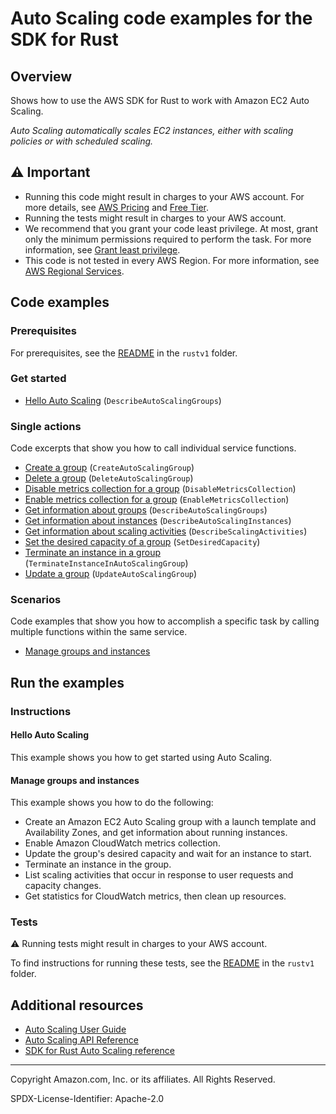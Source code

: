 # Auto Scaling code examples for the SDK for Rust

## Overview

Shows how to use the AWS SDK for Rust to work with Amazon EC2 Auto Scaling.

<!--custom.overview.start-->
<!--custom.overview.end-->

_Auto Scaling automatically scales EC2 instances, either with scaling policies or with scheduled scaling._

## ⚠ Important

* Running this code might result in charges to your AWS account. For more details, see [AWS Pricing](https://aws.amazon.com/pricing/) and [Free Tier](https://aws.amazon.com/free/).
* Running the tests might result in charges to your AWS account.
* We recommend that you grant your code least privilege. At most, grant only the minimum permissions required to perform the task. For more information, see [Grant least privilege](https://docs.aws.amazon.com/IAM/latest/UserGuide/best-practices.html#grant-least-privilege).
* This code is not tested in every AWS Region. For more information, see [AWS Regional Services](https://aws.amazon.com/about-aws/global-infrastructure/regional-product-services).

<!--custom.important.start-->
<!--custom.important.end-->

## Code examples

### Prerequisites

For prerequisites, see the [README](../../README.md#Prerequisites) in the `rustv1` folder.


<!--custom.prerequisites.start-->
<!--custom.prerequisites.end-->

### Get started

- [Hello Auto Scaling](src/bin/list-autoscaling-groups.rs#L24) (`DescribeAutoScalingGroups`)


### Single actions

Code excerpts that show you how to call individual service functions.

- [Create a group](src/bin/create-autoscaling-group.rs#L32) (`CreateAutoScalingGroup`)
- [Delete a group](src/bin/delete-autoscaling-group.rs#L32) (`DeleteAutoScalingGroup`)
- [Disable metrics collection for a group](src/scenario.rs#L619) (`DisableMetricsCollection`)
- [Enable metrics collection for a group](src/scenario.rs#L296) (`EnableMetricsCollection`)
- [Get information about groups](src/bin/list-autoscaling-groups.rs#L24) (`DescribeAutoScalingGroups`)
- [Get information about instances](src/scenario.rs#L534) (`DescribeAutoScalingInstances`)
- [Get information about scaling activities](src/scenario.rs#L401) (`DescribeScalingActivities`)
- [Set the desired capacity of a group](src/scenario.rs#L597) (`SetDesiredCapacity`)
- [Terminate an instance in a group](src/scenario.rs#L656) (`TerminateInstanceInAutoScalingGroup`)
- [Update a group](src/bin/update-autoscaling-group.rs#L32) (`UpdateAutoScalingGroup`)

### Scenarios

Code examples that show you how to accomplish a specific task by calling multiple
functions within the same service.

- [Manage groups and instances](rustv1/examples/auto-scaling/Cargo.toml)


<!--custom.examples.start-->
<!--custom.examples.end-->

## Run the examples

### Instructions


<!--custom.instructions.start-->
<!--custom.instructions.end-->

#### Hello Auto Scaling

This example shows you how to get started using Auto Scaling.



#### Manage groups and instances

This example shows you how to do the following:

- Create an Amazon EC2 Auto Scaling group with a launch template and Availability Zones, and get information about running instances.
- Enable Amazon CloudWatch metrics collection.
- Update the group's desired capacity and wait for an instance to start.
- Terminate an instance in the group.
- List scaling activities that occur in response to user requests and capacity changes.
- Get statistics for CloudWatch metrics, then clean up resources.

<!--custom.scenario_prereqs.auto-scaling_Scenario_GroupsAndInstances.start-->
<!--custom.scenario_prereqs.auto-scaling_Scenario_GroupsAndInstances.end-->


<!--custom.scenarios.auto-scaling_Scenario_GroupsAndInstances.start-->
<!--custom.scenarios.auto-scaling_Scenario_GroupsAndInstances.end-->

### Tests

⚠ Running tests might result in charges to your AWS account.


To find instructions for running these tests, see the [README](../../README.md#Tests)
in the `rustv1` folder.



<!--custom.tests.start-->
<!--custom.tests.end-->

## Additional resources

- [Auto Scaling User Guide](https://docs.aws.amazon.com/autoscaling/ec2/userguide/what-is-amazon-ec2-auto-scaling.html)
- [Auto Scaling API Reference](https://docs.aws.amazon.com/autoscaling/ec2/APIReference/Welcome.html)
- [SDK for Rust Auto Scaling reference](https://docs.rs/aws-sdk-auto-scaling/latest/aws_sdk_auto-scaling/)

<!--custom.resources.start-->
<!--custom.resources.end-->

---

Copyright Amazon.com, Inc. or its affiliates. All Rights Reserved.

SPDX-License-Identifier: Apache-2.0